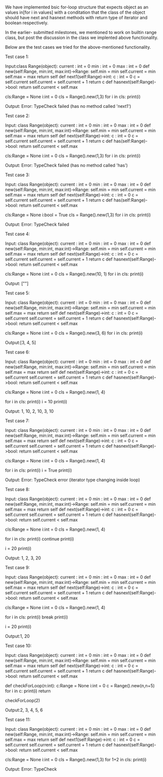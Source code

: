 We have implemented bsic for-loop structure that expects object as an values in[for i in values] with a conditation that the class of the object should have next and hasnext methods with return type of iterator and boolean respectively. 

In the earlier- submitted milestones, we mentioned to work on builtin range class, but post the discussion in the class we implented above functionality.

Below are the test cases we tried for the above-mentioned functionality. 

Test case 1:

Input:class Range(object):
  current : int = 0
  min : int = 0
  max : int = 0
  def new(self:Range, min:int, max:int)->Range:
    self.min = min
    self.current = min
    self.max = max
    return self
  def next1(self:Range)->int:
    c : int = 0
    c = self.current
    self.current = self.current + 1
    return c
  def hasnext(self:Range)->bool:
    return self.current < self.max




cls:Range = None
i:int = 0
cls = Range().new(1,3)
for i in cls:
  print(i)

Output: Error: TypeCheck failed (has no method called 'next1')


Test case 2:

Input:
class Range(object):
  current : int = 0
  min : int = 0
  max : int = 0
  def new(self:Range, min:int, max:int)->Range:
    self.min = min
    self.current = min
    self.max = max
    return self
  def next(self:Range)->int:
    c : int = 0
    c = self.current
    self.current = self.current + 1
    return c
  def has(self:Range)->bool:
    return self.current < self.max




cls:Range = None
i:int = 0
cls = Range().new(1,3)
for i in cls:
  print(i)

Output: Error: TypeCheck failed (has no method called 'has')

Test case 3:

Input:
class Range(object):
  current : int = 0
  min : int = 0
  max : int = 0
  def new(self:Range, min:int, max:int)->Range:
    self.min = min
    self.current = min
    self.max = max
    return self
  def next(self:Range)->int:
    c : int = 0
    c = self.current
    self.current = self.current + 1
    return c
  def has(self:Range)->bool:
    return self.current < self.max




cls:Range = None
i:bool = True
cls = Range().new(1,3)
for i in cls:
  print(i)

Output: Error: TypeCheck failed

Test case 4:

Input:
class Range(object):
  current : int = 0
  min : int = 0
  max : int = 0
  def new(self:Range, min:int, max:int)->Range:
    self.min = min
    self.current = min
    self.max = max
    return self
  def next(self:Range)->int:
    c : int = 0
    c = self.current
    self.current = self.current + 1
    return c
  def hasnext(self:Range)->bool:
    return self.current < self.max




cls:Range = None
i:int = 0
cls = Range().new(10, 1)
for i in cls:
  print(i)


Output: [""]

Test case 5:

Input:
class Range(object):
    current : int = 0
    min : int = 0
    max : int = 0
    def new(self:Range, min:int, max:int)->Range:
      self.min = min
      self.current = min
      self.max = max
      return self
    def next(self:Range)->int:
      c : int = 0
      c = self.current
      self.current = self.current + 1
      return c
    def hasnext(self:Range)->bool:
      return self.current < self.max
  
  
  
  
  cls:Range = None
  i:int = 0
  cls = Range().new(3, 6)
  for i in cls:
    print(i)

Output:[3, 4, 5]

Test case 6:

Input:
class Range(object):
  current : int = 0
  min : int = 0
  max : int = 0
  def new(self:Range, min:int, max:int)->Range:
    self.min = min
    self.current = min
    self.max = max
    return self
  def next(self:Range)->int:
    c : int = 0
    c = self.current
    self.current = self.current + 1
    return c
  def hasnext(self:Range)->bool:
    return self.current < self.max




cls:Range = None
i:int = 0
cls = Range().new(1, 4)
 
for i in cls:
   print(i)
   i = 10 
   print(i)

Output: 1, 10, 2, 10, 3, 10

Test case 7:

Input:
class Range(object):
  current : int = 0
  min : int = 0
  max : int = 0
  def new(self:Range, min:int, max:int)->Range:
    self.min = min
    self.current = min
    self.max = max
    return self
  def next(self:Range)->int:
    c : int = 0
    c = self.current
    self.current = self.current + 1
    return c
  def hasnext(self:Range)->bool:
    return self.current < self.max




cls:Range = None
i:int = 0
cls = Range().new(1, 4)
 
for i in cls:
   print(i)
   i = True
   print(i)

Output: Error: TypeCheck error (iterator type changing inside loop)

Test case 8:

Input:
class Range(object):
  current : int = 0
  min : int = 0
  max : int = 0
  def new(self:Range, min:int, max:int)->Range:
    self.min = min
    self.current = min
    self.max = max
    return self
  def next(self:Range)->int:
    c : int = 0
    c = self.current
    self.current = self.current + 1
    return c
  def hasnext(self:Range)->bool:
    return self.current < self.max




cls:Range = None
i:int = 0
cls = Range().new(1, 4)
 
for i in cls:
   print(i)
   continue 
   print(i)
   
i = 20
print(i)

Output: 1, 2, 3, 20

Test case 9:

Input:
class Range(object):
 current : int = 0
 min : int = 0
 max : int = 0
 def new(self:Range, min:int, max:int)->Range:
   self.min = min
   self.current = min
   self.max = max
   return self
 def next(self:Range)->int:
   c : int = 0
   c = self.current
   self.current = self.current + 1
   return c
 def hasnext(self:Range)->bool:
   return self.current < self.max




cls:Range = None
i:int = 0
cls = Range().new(1, 4)

for i in cls:
  print(i)
  break 
  print(i)
  
i = 20
print(i)

Output:1, 20

Test case 10:

Input:
class Range(object):
  current : int = 0
  min : int = 0
  max : int = 0
  def new(self:Range, min:int, max:int)->Range:
    self.min = min
    self.current = min
    self.max = max
    return self
  def next(self:Range)->int:
    c : int = 0
    c = self.current
    self.current = self.current + 1
    return c
  def hasnext(self:Range)->bool:
    return self.current < self.max
 
def checkForLoop(n:int):
  c:Range = None
  i:int = 0
  c = Range().new(n,n+5)
  for i in c:
    print(i)
  return

checkForLoop(2)

Output:2, 3, 4, 5, 6

Test case 11:

Input:
class Range(object):
  current : int = 0
  min : int = 0
  max : int = 0
  def new(self:Range, min:int, max:int)->Range:
    self.min = min
    self.current = min
    self.max = max
    return self
  def next1(self:Range)->int:
    c : int = 0
    c = self.current
    self.current = self.current + 1
    return c
  def hasnext(self:Range)->bool:
    return self.current < self.max




cls:Range = None
i:int = 0
cls = Range().new(1,3)
for 1+2 in cls:
  print(i)

Output: Error: TypeCheck 
